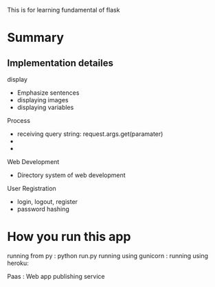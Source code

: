 This is for learning fundamental of flask

<h1>Summary</h1>
<h2>Implementation detailes</h2>

<p>display</p>

- Emphasize sentences
- displaying images
- displaying variables

<p>Process</p>

- receiving query string: request.args.get(paramater)
- 
- 
<p>Web Development</p>

- Directory system of web development
  
<p>User Registration</p>

- login, logout, register
- password hashing




<h1>How you run this app</h1>
running from py : python run.py
running using gunicorn : 
running using heroku: 

Paas : Web app publishing service